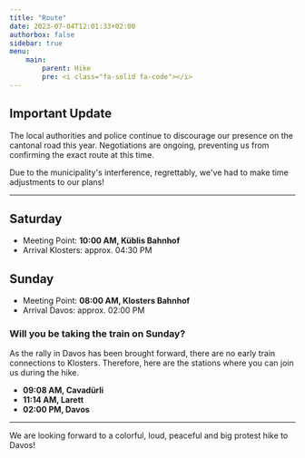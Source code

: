 ```yaml
---
title: "Route"
date: 2023-07-04T12:01:33+02:00
authorbox: false
sidebar: true
menu: 
    main:
        parent: Hike
        pre: <i class="fa-solid fa-code"></i>
---
```


## Important Update

The local authorities and police continue to discourage our presence on the cantonal road this year. Negotiations are ongoing, preventing us from confirming the exact route at this time.

Due to the municipality's interference, regrettably, we've had to make time adjustments to our plans!


 ---

## Saturday

- Meeting Point: **10:00 AM, Küblis Bahnhof**
- Arrival Klosters: approx. 04:30 PM

## Sunday

- Meeting Point: **08:00 AM, Klosters Bahnhof**
- Arrival Davos: approx. 02:00 PM

### Will you be taking the train on Sunday?

As the rally in Davos has been brought forward, there are no early train connections to Klosters. Therefore, here are the stations where you can join us during the hike.

- **09:08 AM, Cavadürli**
- **11:14 AM, Larett**
- **02:00 PM, Davos**

 ---

We are looking forward to a colorful, loud, peaceful and big protest hike to Davos!

